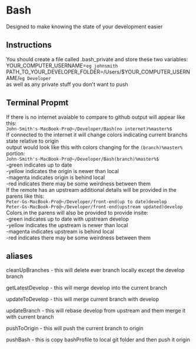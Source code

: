 # Bash

Designed to make knowing the state of your development easier

## Instructions
  You should create a file called .bash_private and store these two variables:  
  YOUR_COMPUTER_USERNAME=`eg johnsmith`  
  PATH_TO_YOUR_DEVELOPER_FOLDER=/Users/$YOUR_COMPUTER_USERNAME/`eg Developer`  
  as well as any private stuff you don't want to push

## Terminal Propmt 
If there is no internet avaiable to compare to github output will appear like this:  
  `John-Smith's-MacBook-Pro@~/Developer/Bash(no internet)%master%$`  
If connected to the internet it will change colors indicating current branchs state relative to origin  
  output would look like this with colors changing for the `(branch)%master%` portion:  
  `John-Smith's-MacBook-Pro@~/Developer/Bash(branch)%master%$`  
  -green indicates up to date  
  -yellow indicates the origin is newer than local  
  -magenta indicates origin is behind local  
  -red indicates there may be some weirdness between them  
If the remote has an upstream additional details will be provided in the parens like this:  
  `Peter-Gs-MacBook-Pro@~/Developer/front-end(up to date)develop`  
  `Peter-Gs-MacBook-Pro@~/Developer/front-end(upstream updated)develop`  
  Colors in the parens will also be provided to provide insite:  
  -green indicates up to date with upstream develop  
  -yellow indicates the upstream is newer than local  
  -magenta indicates upstream is behind local  
  -red indicates there may be some weirdness between them  

## aliases
cleanUpBranches - this will delete ever branch locally except the develop branch

getLatestDevelop - this will merge develop into the current branch

updateToDevelop - this will merge current branch with develop

updateBranch - this will rebase develop from upstream and them merge it with current branch

pushToOrigin - this will push the current branch to origin

pushBash - this is copy bashProfile to local git folder and then push it origin